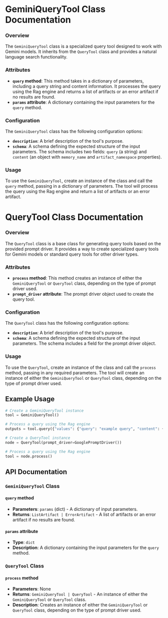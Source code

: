 # **GeminiQueryTool Class Documentation**

### Overview

The `GeminiQueryTool` class is a specialized query tool designed to work with Gemini models. It inherits from the `QueryTool` class and provides a natural language search functionality.

### Attributes

- **`query` method**: This method takes in a dictionary of parameters, including a query string and content information. It processes the query using the Rag engine and returns a list of artifacts or an error artifact if no results are found.
- **`params` attribute**: A dictionary containing the input parameters for the `query` method.

### Configuration

The `GeminiQueryTool` class has the following configuration options:

- **`description`**: A brief description of the tool's purpose.
- **`schema`**: A schema defining the expected structure of the input parameters. The schema includes two fields: `query` (a string) and `content` (an object with `memory_name` and `artifact_namespace` properties).

### Usage

To use the `GeminiQueryTool`, create an instance of the class and call the `query` method, passing in a dictionary of parameters. The tool will process the query using the Rag engine and return a list of artifacts or an error artifact.

# **QueryTool Class Documentation**

### Overview

The `QueryTool` class is a base class for generating query tools based on the provided prompt driver. It provides a way to create specialized query tools for Gemini models or standard query tools for other driver types.

### Attributes

- **`process` method**: This method creates an instance of either the `GeminiQueryTool` or `QueryTool` class, depending on the type of prompt driver used.
- **`prompt_driver` attribute**: The prompt driver object used to create the query tool.

### Configuration

The `QueryTool` class has the following configuration options:

- **`description`**: A brief description of the tool's purpose.
- **`schema`**: A schema defining the expected structure of the input parameters. The schema includes a field for the prompt driver object.

### Usage

To use the `QueryTool`, create an instance of the class and call the `process` method, passing in any required parameters. The tool will create an instance of either the `GeminiQueryTool` or `QueryTool` class, depending on the type of prompt driver used.

## **Example Usage**

```python
# Create a GeminiQueryTool instance
tool = GeminiQueryTool()

# Process a query using the Rag engine
outputs = tool.query({"values": {"query": "example query", "content": {"memory_name": "my_memory", "artifact_namespace": "my_namespace"}}})

# Create a QueryTool instance
node = QueryTool(prompt_driver=GooglePromptDriver())

# Process a query using the Rag engine
tool = node.process()
```

## **API Documentation**

### `GeminiQueryTool` Class

#### `query` method

- **Parameters**: `params` (dict) - A dictionary of input parameters.
- **Returns**: `ListArtifact | ErrorArtifact` - A list of artifacts or an error artifact if no results are found.

#### `params` attribute

- **Type**: `dict`
- **Description**: A dictionary containing the input parameters for the `query` method.

### `QueryTool` Class

#### `process` method

- **Parameters**: None
- **Returns**: `GeminiQueryTool | QueryTool` - An instance of either the `GeminiQueryTool` or `QueryTool` class.
- **Description**: Creates an instance of either the `GeminiQueryTool` or `QueryTool` class, depending on the type of prompt driver used.
